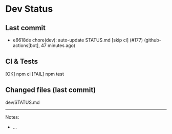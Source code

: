 # Dev Status

## Last commit
- e6618de chore(dev): auto-update STATUS.md [skip ci] (#177) (github-actions[bot], 47 minutes ago)
## CI & Tests
[OK] npm ci
[FAIL] npm test

## Changed files (last commit)
dev/STATUS.md

---
Notes:
- ...
